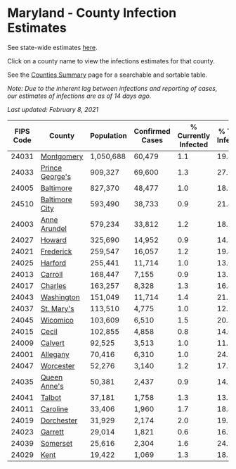 # Maryland - County Infection Estimates

See state-wide estimates [here](/infections/us-md).

Click on a county name to view the infections estimates for that county.

See the [Counties Summary](/infections/summary-counties) page for a searchable and sortable table.

*Note: Due to the inherent lag between infections and reporting of cases, our estimates of infections are as of 14 days ago.*

*Last updated: February 8, 2021*

|   FIPS Code |                             County |   Population |   Confirmed Cases |   % Currently Infected |   % Total Infected |
|-------------|------------------------------------|--------------|-------------------|------------------------|--------------------|
|       24031 |           [Montgomery](montgomery) |    1,050,688 |            60,479 |                    1.1 |               19.8 |
|       24033 | [Prince George's](prince-george's) |      909,327 |            69,600 |                    1.3 |               27.2 |
|       24005 |             [Baltimore](baltimore) |      827,370 |            48,477 |                    1.0 |               18.9 |
|       24510 |   [Baltimore City](baltimore-city) |      593,490 |            38,733 |                    0.9 |               21.4 |
|       24003 |       [Anne Arundel](anne-arundel) |      579,234 |            33,812 |                    1.2 |               18.3 |
|       24027 |                   [Howard](howard) |      325,690 |            14,952 |                    0.9 |               14.8 |
|       24021 |             [Frederick](frederick) |      259,547 |            16,057 |                    1.2 |               19.4 |
|       24025 |                 [Harford](harford) |      255,441 |            11,714 |                    1.0 |               13.6 |
|       24013 |                 [Carroll](carroll) |      168,447 |             7,155 |                    0.9 |               13.5 |
|       24017 |                 [Charles](charles) |      163,257 |             8,328 |                    1.3 |               16.4 |
|       24043 |           [Washington](washington) |      151,049 |            11,714 |                    1.4 |               21.7 |
|       24037 |           [St. Mary's](st.-mary's) |      113,510 |             4,775 |                    1.0 |               12.7 |
|       24045 |               [Wicomico](wicomico) |      103,609 |             6,510 |                    1.5 |               20.3 |
|       24015 |                     [Cecil](cecil) |      102,855 |             4,858 |                    0.8 |               14.0 |
|       24009 |                 [Calvert](calvert) |       92,525 |             3,513 |                    1.0 |               11.5 |
|       24001 |               [Allegany](allegany) |       70,416 |             6,310 |                    1.0 |               24.9 |
|       24047 |             [Worcester](worcester) |       52,276 |             3,140 |                    1.2 |               17.7 |
|       24035 |       [Queen Anne's](queen-anne's) |       50,381 |             2,437 |                    0.9 |               14.1 |
|       24041 |                   [Talbot](talbot) |       37,181 |             1,758 |                    1.3 |               13.7 |
|       24011 |               [Caroline](caroline) |       33,406 |             1,960 |                    1.7 |               18.4 |
|       24019 |           [Dorchester](dorchester) |       31,929 |             2,174 |                    2.0 |               19.7 |
|       24023 |                 [Garrett](garrett) |       29,014 |             1,821 |                    0.6 |               16.9 |
|       24039 |               [Somerset](somerset) |       25,616 |             2,304 |                    1.6 |               24.9 |
|       24029 |                       [Kent](kent) |       19,422 |             1,069 |                    1.3 |               18.1 |